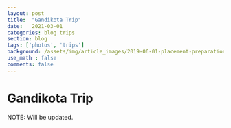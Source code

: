 ```yaml
---
layout: post
title:  "Gandikota Trip"
date:   2021-03-01
categories: blog trips
section: blog
tags: ['photos', 'trips']
background: /assets/img/article_images/2019-06-01-placement-preparation-for-btech-students/cover-photo-journey.jpeg
use_math : false
comments: false
---
```


# Gandikota Trip

NOTE: Will be updated.